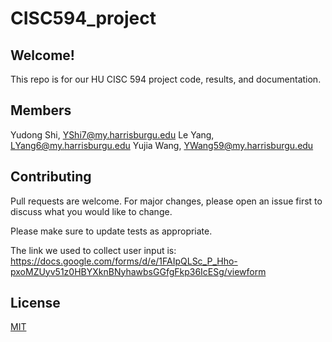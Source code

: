 # CISC594_project

## Welcome! 

This repo is for our HU CISC 594 project code, results, and documentation. 

## Members

Yudong Shi, YShi7@my.harrisburgu.edu
Le Yang, LYang6@my.harrisburgu.edu
Yujia Wang, YWang59@my.harrisburgu.edu

## Contributing

Pull requests are welcome. For major changes, please open an issue first
to discuss what you would like to change.

Please make sure to update tests as appropriate.

The link we used to collect user input is: https://docs.google.com/forms/d/e/1FAIpQLSc_P_Hho-pxoMZUyv51z0HBYXknBNyhawbsGGfgFkp36IcESg/viewform

## License

[MIT](https://choosealicense.com/licenses/mit/)
